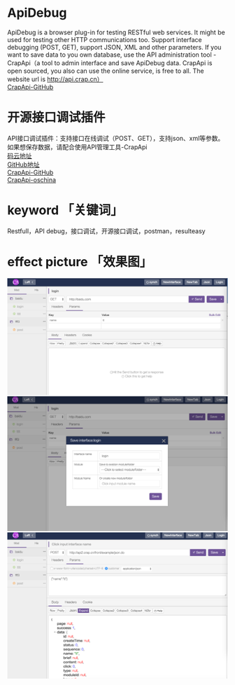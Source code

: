 # ApiDebug
ApiDebug is a browser plug-in for testing RESTful web services. It might be used for testing other HTTP communications too.
Support interface debugging (POST, GET), support JSON, XML and other parameters.
If you want to save data to you own database, use the API administration tool -CrapApi（a tool to admin interface and save ApiDebug data. CrapApi is open sourced, you also can use the online service, is free to all. The website url is http://api.crap.cn）<br>
[CrapApi-GitHub](https://github.com/EhsanTang/ApiManager)


# 开源接口调试插件
API接口调试插件：支持接口在线调试（POST、GET），支持json、xml等参数。
如果想保存数据，请配合使用API管理工具-CrapApi<br>
[码云地址](http://git.oschina.net/CrapApi/ApiDebug)<br>
[GitHub地址](https://github.com/EhsanTang/ApiDebug)<br>
[CrapApi-GitHub](https://github.com/EhsanTang/ApiManager)<br>
[CrapApi-oschina](http://git.oschina.net/CrapApi/CrapApi)<br>

# keyword 「关键词」
Restfull，API debug，接口调试，开源接口调试，postman，resulteasy

# effect picture 「效果图」
![Example](https://github.com/EhsanTang/ApiDebug/blob/master/example1.png)
![Example](https://github.com/EhsanTang/ApiDebug/blob/master/example2.png)
![Example](https://github.com/EhsanTang/ApiDebug/blob/master/example3.png)






